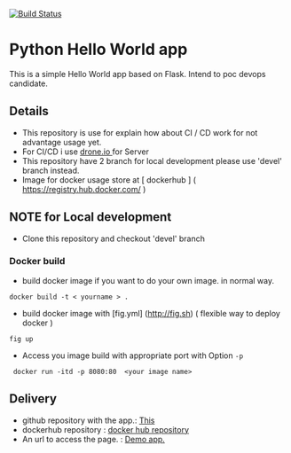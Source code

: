 [![Build Status](https://drone.io/github.com/udomsak/pocket-devops/status.png)](https://drone.io/github.com/udomsak/pocket-devops/latest)

# Python Hello World app

This is a simple Hello World app based on Flask. Intend to poc devops candidate. 

## Details 

- This repository is use for explain how about CI / CD work for not advantage usage yet.
- For CI/CD i use [ drone.io ](https://www.google.com) for Server  
- This repository have 2 branch for local development please use 'devel' branch instead. 
- Image for docker usage store at [ dockerhub ] ( https://registry.hub.docker.com/ )



## NOTE for Local development  

- Clone this repository and checkout  'devel' branch 

### Docker build 

- build docker image if you want to do your own image. in normal way. 

``` docker build -t < yourname > . ```
  
- build docker image with [fig.yml] (http://fig.sh) ( flexible way to deploy docker )

``` fig up ``` 

- Access you image build with appropriate port with Option ```-p``` 

```  docker run -itd -p 8080:80  <your image name>  ```

## Delivery 

- github repository with the app.: [This](https://github.com/udomsak/pocket-devops/) 
- dockerhub repository : [docker hub repository](https://registry.hub.docker.com/u/udomsak/devops/)
- An url to access the page. : [ Demo app.  ]( http://demo-devops.herokuapp.com/ ) 
